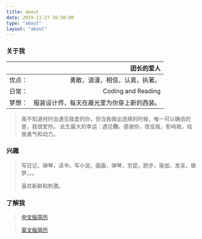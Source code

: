 ```yaml
---
title: about
date: 2019-11-27 16:50:00
type: "about"
layout: "about"
---
```

### 关于我

|        |                                 团长的爱人 |
| ------ | -----------------------------------------: |
| 优点： |             勇敢，浪漫，相信，认真，执著。 |
| 日常： |                         Coding and Reading |
| 梦想： | 服装设计师，每天在晨光里为你穿上新的西装。 |

>我不知道何时会遇见我爱的你，但当我做出选择的时候，唯一可以确信的是，我很爱你。
>此生最大的幸运：遇见**你**。感谢你，改变我，影响我，给我勇气和动力。

### 兴趣

>写日记，弹琴，读书，写小说，画画，弹琴，京昆，跑步，瑜伽，发呆，做梦。。。
>
>喜欢新鲜和刺激。

### 了解我

>[中文版简历](https://drive.google.com/file/d/1JbXzumCQMgVtod_wMJA6eR0i6SzR1fJ7/view)

>[英文版简历](https://drive.google.com/file/d/1zqP7VLdQKJ_L0WvYvo37nxtZpCZq41xQ/view)